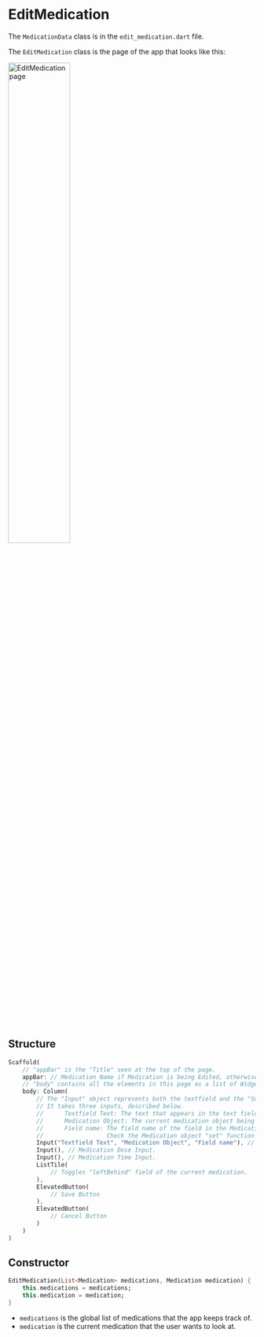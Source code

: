 # EditMedication

The `MedicationData` class is in the `edit_medication.dart` file.

The `EditMedication` class is the page of the app that looks like this:

<img src="Documentation/Pages/EditMedication.png" alt="EditMedication page" width=50% />

## Structure

```dart
Scaffold(
    // "appBar" is the "Title" seen at the top of the page.
    appBar: // Medication Name if Medication is being Edited, otherwise just "Medication" 
    // "body" contains all the elements in this page as a list of Widgets.
    body: Column(
        // The "Input" object represents both the textfield and the "Submit" button.
        // It takes three inputs, described below.
        //      Textfield Text: The text that appears in the text field
        //      Medication Object: The current medication object being edited/created.
        //      Field name: The field name of the field in the Medication object that will be updated/added.
        //                  Check the Medication object "set" function in "Medication.dart"
        Input("Textfield Text", "Medication Object", "Field name"), // Medication Name Input.
        Input(), // Medication Dose Input.
        Input(), // Medication Time Input.
        ListTile(
            // Toggles "leftBehind" field of the current medication.
        ),
        ElevatedButton(
            // Save Button
        ),
        ElevatedButton(
            // Cancel Button
        )
    )
)
```

## Constructor

```dart
EditMedication(List<Medication> medications, Medication medication) {
    this.medications = medications;
    this.medication = medication;
}
```

* `medications` is the global list of medications that the app keeps track of.
* `medication` is the current medication that the user wants to look at.
